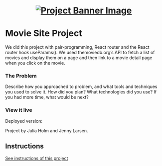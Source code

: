 <h1 align="center">
  <a href="">
    <img src="/movies.svg" alt="Project Banner Image">
  </a>
</h1>

# Movie Site Project

We did this project with pair-programming, React router and the React router hook useParams(). We used themoviedb.org’s API to fetch a list of movies and display them on a page and then link to a movie detail page when you click on the movie.

### The Problem

Describe how you approached to problem, and what tools and techniques you used to solve it. How did you plan? What technologies did you use? If you had more time, what would be next?

### View it live

Deployed version: 

Project by Julia Holm and Jenny Larsen.

## Instructions

<a href="instructions.md">
   See instructions of this project
  </a>
